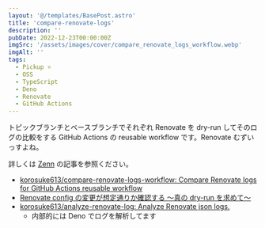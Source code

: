 ```yaml
---
layout: '@/templates/BasePost.astro'
title: 'compare-renovate-logs'
description: ''
pubDate: 2022-12-23T00:00:00Z
imgSrc: '/assets/images/cover/compare_renovate_logs_workflow.webp'
imgAlt: ''
tags:
  - Pickup ⭐️
  - OSS
  - TypeScript
  - Deno
  - Renovate
  - GitHub Actions
---
```


トピックブランチとベースブランチでそれぞれ Renovate を dry-run してそのログの比較をする GitHub Actions の reusable workflow です。Renovate むずいっすよね。

詳しくは [Zenn](https://zenn.dev/cybozu_ept/articles/compare-renovate-dry-run) の記事を参照ください。

- [korosuke613/compare-renovate-logs-workflow: Compare Renovate logs for GitHub Actions reusable workflow](https://github.com/korosuke613/compare-renovate-logs-workflow)
- [Renovate config の変更が想定通りか確認する 〜真の dry-run を求めて〜](https://zenn.dev/cybozu_ept/articles/compare-renovate-dry-run)
- [korosuke613/analyze-renovate-log: Analyze Renovate json logs.](https://github.com/korosuke613/analyze-renovate-log)
  - 内部的には Deno でログを解析してます
